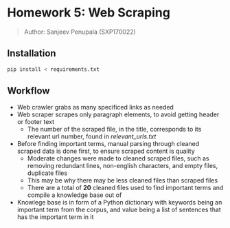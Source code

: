 # Homework 5: Web Scraping
> Author: Sanjeev Penupala (SXP170022)

## Installation
```bash
pip install < requirements.txt
```

## Workflow
- Web crawler grabs as many specificed links as needed
- Web scraper scrapes only paragraph elements, to avoid getting header or footer text
    - The number of the scraped file, in the title, corresponds to its relevant url number, found in *relevant_urls.txt*
- Before finding important terms, manual parsing through cleaned scraped data is done first, to ensure scraped content is quality
    - Moderate changes were made to cleaned scraped files, such as removing redundant lines, non-english characters, and empty files, duplicate files
    - This may be why there may be less cleaned files than scraped files
    - There are a total of **20** cleaned files used to find important terms and compile a knowledge base out of
- Knowlege base is in form of a Python dictionary with keywords being an important term from the corpus, and value being a list of sentences that has the important term in it





